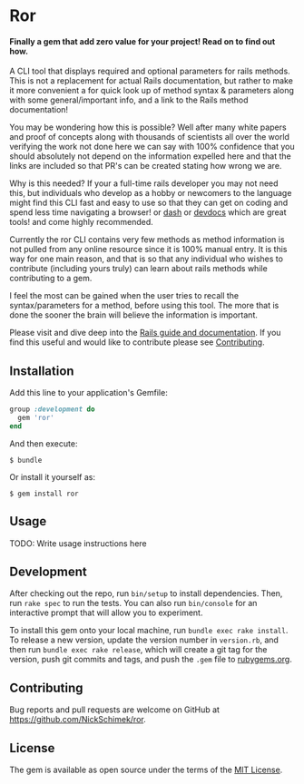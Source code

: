 # Ror
#### Finally a gem that add zero value for your project! Read on to find out how.

A CLI tool that displays required and optional parameters for rails methods. This is not a replacement for actual Rails documentation, but rather to make it more convenient a for quick look up of method syntax & parameters along with some general/important info, and a link to the Rails method documentation!

You may be wondering how this is possible? Well after many white papers and proof of concepts along with thousands of scientists all over the world verifying the work not done here we can say with 100% confidence that you should absolutely not depend on the information expelled here and that the links are included so that PR's can be created stating how wrong we are.

Why is this needed? If your a full-time rails developer you may not need this, but individuals who develop as a hobby or newcomers to the language might find this CLI fast and easy to use so that they can get on coding and spend less time navigating a browser! or [dash](https://kapeli.com/dash) or [devdocs](https://devdocs.io/) which are great tools! and come highly recommended.

Currently the ror CLI contains very few methods as method information is not pulled from any online resource since it is 100% manual entry. It is this way for one main reason, and that is so that any individual who wishes to contribute (including yours truly) can learn about rails methods while contributing to a gem.

I feel the most can be gained when the user tries to recall the syntax/parameters for a method, before using this tool. The more that is done the sooner the brain will believe the information is important.

Please visit and dive deep into the [Rails guide and documentation](http://guides.rubyonrails.org/). If you find this useful and would like to contribute please see [Contributing](#contributing).

## Installation

Add this line to your application's Gemfile:

```ruby
group :development do
  gem 'ror'
end
```

And then execute:

    $ bundle

Or install it yourself as:

    $ gem install ror

## Usage

TODO: Write usage instructions here

## Development

After checking out the repo, run `bin/setup` to install dependencies. Then, run `rake spec` to run the tests. You can also run `bin/console` for an interactive prompt that will allow you to experiment.

To install this gem onto your local machine, run `bundle exec rake install`. To release a new version, update the version number in `version.rb`, and then run `bundle exec rake release`, which will create a git tag for the version, push git commits and tags, and push the `.gem` file to [rubygems.org](https://rubygems.org).

## <a name="contributing"></a>Contributing

Bug reports and pull requests are welcome on GitHub at https://github.com/NickSchimek/ror.

## License

The gem is available as open source under the terms of the [MIT License](https://opensource.org/licenses/MIT).
